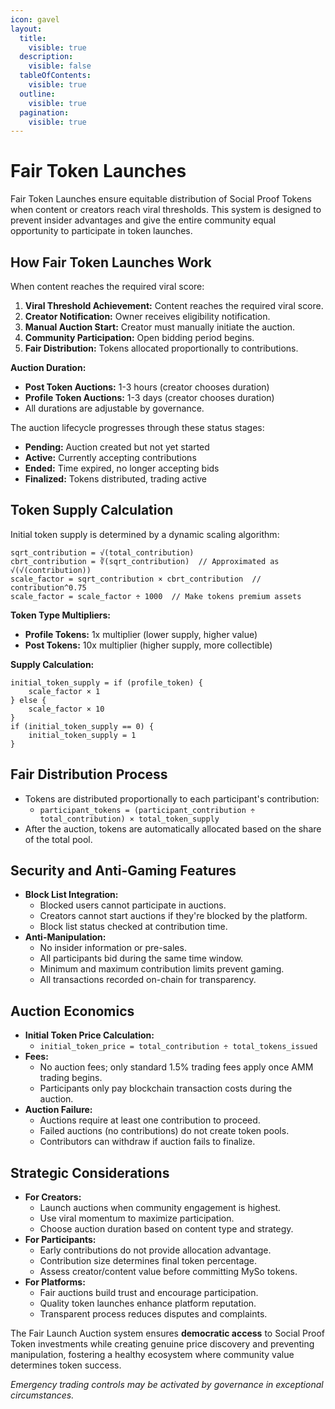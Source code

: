 ```yaml
---
icon: gavel
layout:
  title:
    visible: true
  description:
    visible: false
  tableOfContents:
    visible: true
  outline:
    visible: true
  pagination:
    visible: true
---
```


# Fair Token Launches

Fair Token Launches ensure equitable distribution of Social Proof Tokens when content or creators reach viral thresholds. This system is designed to prevent insider advantages and give the entire community equal opportunity to participate in token launches.

## How Fair Token Launches Work

When content reaches the required viral score:

1. **Viral Threshold Achievement:** Content reaches the required viral score.
2. **Creator Notification:** Owner receives eligibility notification.
3. **Manual Auction Start:** Creator must manually initiate the auction.
4. **Community Participation:** Open bidding period begins.
5. **Fair Distribution:** Tokens allocated proportionally to contributions.

**Auction Duration:**
- **Post Token Auctions:** 1-3 hours (creator chooses duration)
- **Profile Token Auctions:** 1-3 days (creator chooses duration)
- All durations are adjustable by governance.

The auction lifecycle progresses through these status stages:
- **Pending:** Auction created but not yet started
- **Active:** Currently accepting contributions
- **Ended:** Time expired, no longer accepting bids
- **Finalized:** Tokens distributed, trading active

## Token Supply Calculation

Initial token supply is determined by a dynamic scaling algorithm:

```
sqrt_contribution = √(total_contribution)
cbrt_contribution = ∛(sqrt_contribution)  // Approximated as √(√(contribution))
scale_factor = sqrt_contribution × cbrt_contribution  // contribution^0.75
scale_factor = scale_factor ÷ 1000  // Make tokens premium assets
```

**Token Type Multipliers:**
- **Profile Tokens:** 1x multiplier (lower supply, higher value)
- **Post Tokens:** 10x multiplier (higher supply, more collectible)

**Supply Calculation:**
```
initial_token_supply = if (profile_token) {
    scale_factor × 1
} else {
    scale_factor × 10
}
if (initial_token_supply == 0) {
    initial_token_supply = 1
}
```

## Fair Distribution Process

- Tokens are distributed proportionally to each participant's contribution:
  - `participant_tokens = (participant_contribution ÷ total_contribution) × total_token_supply`
- After the auction, tokens are automatically allocated based on the share of the total pool.

## Security and Anti-Gaming Features

- **Block List Integration:**
  - Blocked users cannot participate in auctions.
  - Creators cannot start auctions if they're blocked by the platform.
  - Block list status checked at contribution time.
- **Anti-Manipulation:**
  - No insider information or pre-sales.
  - All participants bid during the same time window.
  - Minimum and maximum contribution limits prevent gaming.
  - All transactions recorded on-chain for transparency.

## Auction Economics

- **Initial Token Price Calculation:**
  - `initial_token_price = total_contribution ÷ total_tokens_issued`
- **Fees:**
  - No auction fees; only standard 1.5% trading fees apply once AMM trading begins.
  - Participants only pay blockchain transaction costs during the auction.
- **Auction Failure:**
  - Auctions require at least one contribution to proceed.
  - Failed auctions (no contributions) do not create token pools.
  - Contributors can withdraw if auction fails to finalize.

## Strategic Considerations

- **For Creators:**
  - Launch auctions when community engagement is highest.
  - Use viral momentum to maximize participation.
  - Choose auction duration based on content type and strategy.
- **For Participants:**
  - Early contributions do not provide allocation advantage.
  - Contribution size determines final token percentage.
  - Assess creator/content value before committing MySo tokens.
- **For Platforms:**
  - Fair auctions build trust and encourage participation.
  - Quality token launches enhance platform reputation.
  - Transparent process reduces disputes and complaints.

The Fair Launch Auction system ensures **democratic access** to Social Proof Token investments while creating genuine price discovery and preventing manipulation, fostering a healthy ecosystem where community value determines token success.

*Emergency trading controls may be activated by governance in exceptional circumstances.* 